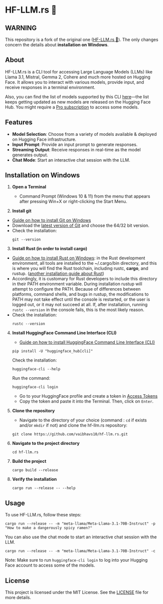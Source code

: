 # HF-LLM.rs 🦀

## WARNING

This repository is a fork of the original one ([HF-LLM.rs 🦀](https://github.com/Vaibhavs10/hf-llm.rs)). The only changes concern the details about **installation on Windows**.

## About 

HF-LLM.rs is a CLI tool for accessing Large Language Models (LLMs) like Llama 3.1, Mistral, Gemma 2, Cohere and much more hosted on Hugging Face. It allows you to interact with various models, provide input, and receive responses in a terminal environment.

Also, you can find the list of models supported by this CLI [here](https://huggingface.co/models?inference=warm&pipeline_tag=text-generation&sort=trending)—the list keeps getting updated as new models are released on the Hugging Face Hub. You might require a [Pro subscription](https://huggingface.co/subscribe/pro) to access some models.

## Features

- **Model Selection**: Choose from a variety of models available & deployed on Hugging Face infrastructure.
- **Input Prompt**: Provide an input prompt to generate responses.
- **Streaming Output**: Receive responses in real-time as the model generates output.
- **Chat Mode**: Start an interactive chat session with the LLM.

## Installation on Windows

1. **Open a Terminal**
   - Command Prompt (Windows 10 & 11) from the menu that appears after pressing Win+X or right-clicking the Start Menu.

2. **Install git**
- [Guide on how to install Git on Windows](https://www.simplilearn.com/tutorials/git-tutorial/git-installation-on-windows)
- Download the [latest version of Git](https://git-scm.com/downloads) and choose the 64/32 bit version.
- Check the installation: 
   ```
   git --version
   ```
3. **Install Rust (in order to install cargo)**
- [Guide on how to install Rust on Windows](https://www.rust-lang.org/tools/install): in the Rust development environment, all tools are installed to the ~/.cargo/bin directory, and this is where you will find the Rust toolchain, including rustc, **cargo**, and rustup. ([another installation guide about Rust](https://doc.rust-lang.org/cargo/getting-started/installation.html))
-  Accordingly, it is customary for Rust developers to include this directory in their PATH environment variable. During installation rustup will attempt to configure the PATH. Because of differences between platforms, command shells, and bugs in rustup, the modifications to PATH may not take effect until the console is restarted, or the user is logged out, or it may not succeed at all. If, after installation, running `rustc --version` in the console fails, this is the most likely reason. 
- Check the installation: 
   ```
   rustc --version
   ```

4. **Install HuggingFace Command Line Interface (CLI)**
   - [Guide on how to install HuggingFace Command Line Interface (CLI)](https://huggingface.co/docs/huggingface_hub/en/guides/cli)
   ```
   pip install -U "huggingface_hub[cli]"
   ```
   
   Check the installation:
   ```
   huggingface-cli --help
   ```

   Run the command:
   ```
   huggingface-cli login
   ```
   - Go to your HuggingFace profile and create a token in [Access Tokens](https://huggingface.co/settings/tokens)
   - Copy the token and paste it into the Terminal. Then, click on `Enter`.
      
5. **Clone the repository**
   - Navigate to the directory of your choice (command : `cd` if exists and/or `mkdir` if not) and clone the hf-llm.rs repository:
   ```
   git clone https://github.com/vaibhavs10/hf-llm.rs.git
   ```

6. **Navigate to the project directory**
   ```
   cd hf-llm.rs
   ```

7. **Build the project**
   ```
   cargo build --release
   ```

8. **Verify the installation**
   ```
   cargo run --release -- --help
   ```

## Usage

To use HF-LLM.rs, follow these steps:

```
cargo run --release -- -m "meta-llama/Meta-Llama-3.1-70B-Instruct" -p "How to make a dangerously spicy ramen?"
```

You can also use the chat mode to start an interactive chat session with the LLM.

```
cargo run --release -- -m "meta-llama/Meta-Llama-3.1-70B-Instruct" -c
```

Note: Make sure to run `huggingface-cli login` to log into your Hugging Face account to access some of the models.

## License

This project is licensed under the MIT License. See the [LICENSE](LICENSE) file for more details.

